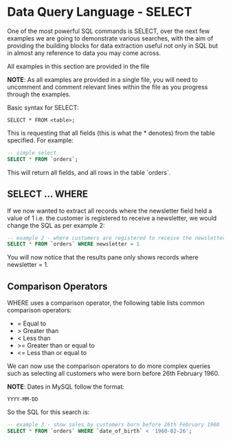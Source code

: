 # Data Query Language - SELECT

One of the most powerful SQL commands is SELECT, over the next few examples we are going to 
demonstrate various searches, with the aim of providing the building blocks for data extraction 
useful not only in SQL but in almost any reference to data you may come across.

All examples in this section are provided in the file 

**NOTE**: As all examples are provided in a single file, you will need to uncomment and comment 
relevant lines within the file as you progress through the examples.

Basic syntax for SELECT:

```
SELECT * FROM <table>;
```

This is requesting that all fields (this is what the * denotes) from the table specified. For example:

```sql
-- simple select
SELECT * FROM `orders`;
```

This will return all fields, and all rows in the table \`orders\`.

## SELECT ... WHERE

If we now wanted to extract all records where the newsletter field held a value of 1 i.e. the customer 
is registered to receive a newsletter, we would change the SQL as per example 2:

```sql
-- example 2 - where customers are registered to receive the newsletter
SELECT * FROM `orders` WHERE newsletter = 1 
```

You will now notice that the results pane only shows records where newsletter = 1.

## Comparison Operators

WHERE uses a comparison operator, the following table lists common comparison operators:

- = Equal to
- \> Greater than
- < Less than
- \>= Greater than or equal to
- <= Less than or equal to

We can now use the comparison operators to do more complex queries such as selecting all 
customers who were born before 26th February 1960.

**NOTE**: Dates in MySQL follow the format:

```YYYY-MM-DD```

So the SQL for this search is:

```sql
-- example 3 - show sales by customers born before 26th February 1960
SELECT * FROM `orders` WHERE `date_of_birth` < '1960-02-26';
```

